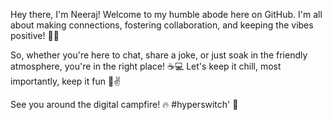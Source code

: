 Hey there, I'm Neeraj! Welcome to my humble abode here on GitHub. I'm all about making connections, fostering collaboration, and keeping the vibes positive! 💬✨

So, whether you're here to chat, share a joke, or just soak in the friendly atmosphere, you're in the right place! ☕️💻 Let's keep it chill, most importantly, keep it fun 🚀✌️

See you around the digital campfire! 🔥 #hyperswitch' 🌟
